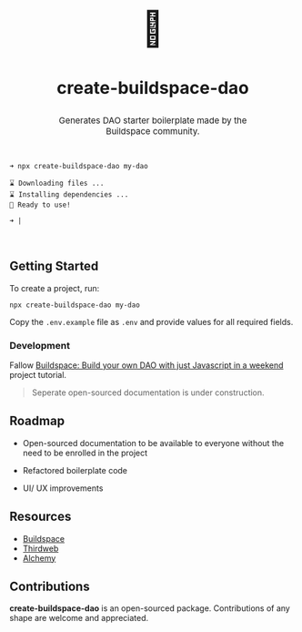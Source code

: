 <h2 style="text-align: center; font-size:60px">🦄 </h2>
<h3 style="text-align: center; font-size:30px">create-buildspace-dao</h3>
<p style="font-size:15px; text-align: center; padding: 0 3.7em 2em 3.7em">Generates DAO starter boilerplate made by the Buildspace community.</p>

<!-- <img src="assets/showcase.png" style="margin: 0 auto; display: block"/> -->
```
➜ npx create-buildspace-dao my-dao

⌛ Downloading files ...
⌛ Installing dependencies ...
🌈 Ready to use!

➜ |
```
<br>



## Getting Started

To create a project, run:

```
npx create-buildspace-dao my-dao
```

Copy the `.env.example` file as `.env` and provide values for all required fields.


### Development

Fallow [Buildspace: Build your own DAO with just Javascript in a weekend](https://app.buildspace.so/projects/COb520aae3-7925-42f4-a5e7-eaf718933766) project tutorial.

> Seperate open-sourced documentation is under construction.

## Roadmap

- Open-sourced documentation to be available to everyone without the need to be enrolled in the project

- Refactored boilerplate code

- UI/ UX improvements

## Resources
- [Buildspace](https://app.buildspace.so/projects/COb520aae3-7925-42f4-a5e7-eaf718933766)
- [Thirdweb](https://thirdweb.com/)
- [Alchemy](https://www.alchemy.com/)


## Contributions

****create-buildspace-dao**** is an open-sourced package. Contributions of any shape
are welcome and appreciated.

